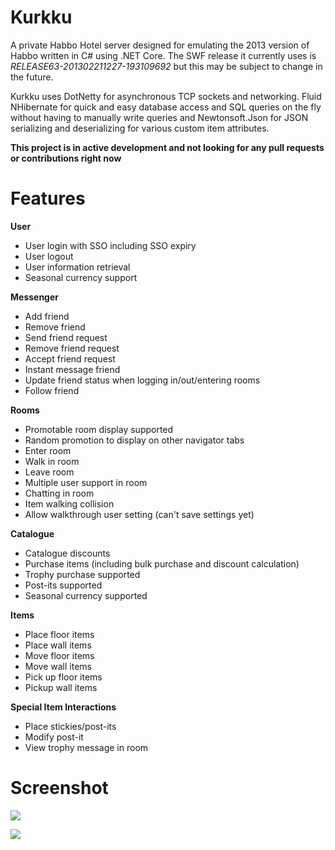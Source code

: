 # Kurkku

A private Habbo Hotel server designed for emulating the 2013 version of Habbo written in C# using .NET Core. The SWF release it currently uses is *RELEASE63-201302211227-193109692* but this may be subject to change in the future.
 
Kurkku uses DotNetty for asynchronous TCP sockets and networking. Fluid NHibernate for quick and easy database access and SQL queries on the fly without having to manually write queries and Newtonsoft.Json for JSON serializing and deserializing for various custom item attributes. 

**This project is in active development and not looking for any pull requests or contributions right now**
 
# Features

**User**

- User login with SSO including SSO expiry
- User logout
- User information retrieval
- Seasonal currency support

**Messenger**

- Add friend
- Remove friend
- Send friend request
- Remove friend request
- Accept friend request
- Instant message friend
- Update friend status when logging in/out/entering rooms
- Follow friend

**Rooms**

- Promotable room display supported
- Random promotion to display on other navigator tabs
- Enter room
- Walk in room
- Leave room
- Multiple user support in room
- Chatting in room
- Item walking collision
- Allow walkthrough user setting (can't save settings yet)

**Catalogue**

- Catalogue discounts
- Purchase items (including bulk purchase and discount calculation)
- Trophy purchase supported
- Post-its supported
- Seasonal currency supported

**Items**

- Place floor items
- Place wall items
- Move floor items
- Move wall items
- Pick up floor items
- Pickup wall items

**Special Item Interactions**

- Place stickies/post-its
- Modify post-it
- View trophy message in room
 
# Screenshot

![](https://cdn.discordapp.com/attachments/531015659027562505/703500593376788551/Dw8dOQC8RU.gif)

![](https://cdn.discordapp.com/attachments/531015659027562505/703841326373797888/unknown.png)
